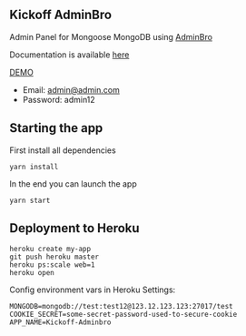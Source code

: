 ## Kickoff AdminBro

Admin Panel for Mongoose MongoDB using [AdminBro](https://adminbro.com/)

Documentation is available [here](https://adminbro.com/docs.html)

[DEMO](https://kickoff-adminbro.herokuapp.com/admin)

- Email: admin@admin.com
- Password: admin12

## Starting the app

First install all dependencies

```
yarn install
```

In the end you can launch the app

```
yarn start
```

## Deployment to Heroku

```
heroku create my-app
git push heroku master
heroku ps:scale web=1
heroku open
```

Config environment vars in Heroku Settings:

```
MONGODB=mongodb://test:test12@123.12.123.123:27017/test
COOKIE_SECRET=some-secret-password-used-to-secure-cookie
APP_NAME=Kickoff-Adminbro
```
